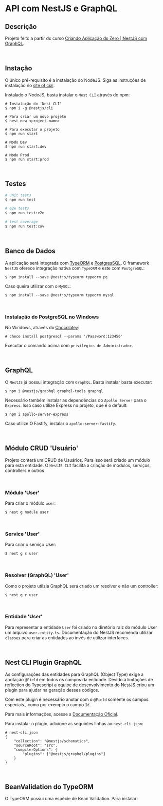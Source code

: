 # API com NestJS e GraphQL

## Descrição

  Projeto feito a partir do curso [Criando Aplicação do Zero | NestJS com GraphQL](https://www.youtube.com/watch?v=tVQwV-c19RU).

<br/>

## Instação

O único pré-requisito é a instalação do NodeJS. Siga as instruções de instalação no [site oficial](https://nodejs.org/en/).

Instalado o NodeJS, basta instalar o `Nest CLI` através do npm:


    # Instalação do 'Nest CLI'
    $ npm i -g @nestjs/cli

    # Para criar um novo projeto
    $ nest new <project-name>

    # Para executar o projeto
    $ npm run start

    # Modo Dev
    $ npm run start:dev

    # Modo Prod
    $ npm run start:prod

<br/>

## Testes

```bash
# unit tests
$ npm run test

# e2e tests
$ npm run test:e2e

# test coverage
$ npm run test:cov
```

<br/>


## Banco de Dados

A aplicação será integrada com [TypeORM](https://typeorm.io/) e [PostgresSQL](https://www.postgresql.org/). O framework `NestJS` oferece integração nativa com `TypeORM` e este com `PostgreSQL`:

    $ npm install --save @nestjs/typeorm typeorm pg

Caso queira utilizar com o `MySQL`: 

    $ npm install --save @nestjs/typeorm typeorm mysql

<br>

### Instalação do PostgreSQL no Windows

No Windows, através do [Chocolatey](https://chocolatey.org/packages/postgresql):

    # choco install postgresql --params '/Password:123456'

Executar o comando acima com `privilégios de Administrador`.

<br/>

## GraphQL

O `NestJS` já possui integração com `GraphQL`. Basta instalar basta executar:

    $ npm i @nestjs/graphql graphql-tools graphql

Necessário também instalar as dependências do `Apollo Server` para o `Express`. Isso caso utilize Express no projeto, que é o default:

    $ npm i apollo-server-express

Caso utilize O Fastify, instalar o `apollo-server-fastify`.

<br/>

## Módulo CRUD 'Usuário'

Projeto conterá um CRUD de Usuários. Para isso será criado um módulo para esta entidade. O `NestJS CLI` facilita a criação de módulos, serviços, controllers e outros

<br/>

### Módulo 'User'

Para criar o módulo `user`:

    $ nest g module user


<br/>

### Service 'User'

Para criar o serviço User:

    $ nest g s user

<br/>

### Resolver (GraphQL) 'User'

Como o projeto utilzia GraphQL será criado um resolver e não um controller:

    $ nest g r user


<br/>

### Entidade 'User'

Para representar a entidade `User` foi criado no diretório raiz do módulo User um arquivo `user.entity.ts`. Documentação do NestJS recomenda utilizar `classes` para criar as entidades ao invés de utilizar interfaces.

<br/>

## Nest CLI Plugin GraphQL

As configurações das entidades para GraphQL (Object Type) exige a anotação `@Field` em todos os campos da entidade. Devido á limtações de reflection do Typescript a equipe de desenvolvimento do NestJS criou um plugin para ajudar na geração desses códigos.

Com este plugin é necessário anotar com o `@Field` somente os campos especiais., como por exemplo o campo `Id`. 

Para mais informações, acesse a [Documentação Oficial](https://docs.nestjs.com/graphql/cli-plugin).

Para instalar o plugin, adicione as seguintes linhas ao `nest-cli.json`:

    
    # nest-cli.json
    {
        "collection": "@nestjs/schematics",
        "sourceRoot": "src",
        "compilerOptions": {
            "plugins": ["@nestjs/graphql/plugins"]
        }
    }

<br/>

## BeanValidation do TypeORM

O TypeORM possui uma espécie de Bean Validation. Para instalar:






